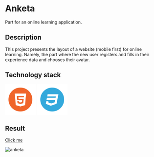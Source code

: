 # Anketa

Part for an online learning application.

## Description

This project presents the layout of a website (mobile first) for online learning.
Namely, the part where the new user registers and fills in their experience data and chooses their avatar.

## Technology stack
<p><img src="assets\images\HTML.png" alt="HTML" width="100rem"/>
<img src="assets\images\CSS.png" alt="CSS" width="100rem"/></p>

## Result

[Сlick me](https://annapushka.github.io/anketa/)
<p><img src="assets\gif\anketa.gif" alt="anketa"/></p>







